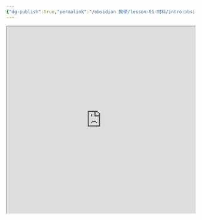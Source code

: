```yaml
---
{"dg-publish":true,"permalink":"/obsidian 教學/lesson-01-材料/intro-obsidian-slides/","title":"2025-06-13 Obsidian 入門｜Slides","tags":["🪨自籌Obsidian工作坊","🎯學習歷程檔案"],"noteIcon":"3","created":"2025-06-10T19:14:34.000+08:00","updated":"2025-06-18T15:10:05.541+08:00"}
---
```



<iframe 
src="https://hackmd.io/@tree10zi23/2025-06-13-obsidian-lesson-01#/" 
	allowfullscreen="allowfullscreen" 
	width="100%" 
	height="500"></iframe>
